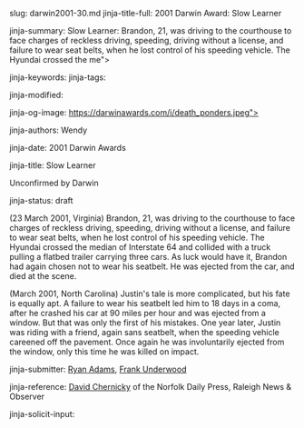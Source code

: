 slug: darwin2001-30.md
jinja-title-full: 2001 Darwin Award: Slow Learner

jinja-summary: Slow Learner: Brandon, 21, was driving to the courthouse to face charges of reckless driving, speeding, driving without a license, and failure to wear seat belts, when he lost control of his speeding vehicle. The Hyundai crossed the me">

jinja-keywords:
jinja-tags:

jinja-modified:

jinja-og-image: https://darwinawards.com/i/death_ponders.jpeg">

jinja-authors: Wendy

jinja-date: 2001 Darwin Awards


jinja-title: Slow Learner

Unconfirmed by Darwin

jinja-status: draft

(23 March 2001, Virginia) Brandon, 21, was driving to the courthouse to face charges of reckless driving, speeding, driving without a license, and failure to wear seat belts, when he lost control of his speeding vehicle. The Hyundai crossed the median of Interstate 64 and collided with a truck pulling a flatbed trailer carrying three cars. As luck would have it, Brandon had again chosen not to wear his seatbelt. He was ejected from the car, and died at the scene. <!-- Brandon Lee Bogan, 21, of the 2100 block of Cromwell Court -->

(March 2001, North Carolina) Justin's tale is more complicated, but his fate is equally apt. A failure to wear his seatbelt led him to 18 days in a coma, after he crashed his car at 90 miles per hour and was ejected from a window. But that was only the first of his mistakes. One year later, Justin was riding with a friend, again sans seatbelt, when the speeding vehicle careened off the pavement. Once again he was involuntarily ejected from the window, only this time he was killed on impact. <!-- Justin Gainey, Dunn, NC -->
<P align=center>
<!--#include virtual="/inc/votebar_viewvoteonly" -->

jinja-submitter: <A HREF="mailto:REMOVE-bigbadwolf571@yahoo.com">Ryan Adams</A>, <A HREF="mailto:REMOVE-fu2@evansville.edu ">Frank Underwood</A>

jinja-reference: <A href="mailto:REMOVE-dchernicky@dailypress.com">David Chernicky</A> of the Norfolk Daily Press, Raleigh News & Observer

jinja-solicit-input:



<!--#include file=nav_2001.html -->


